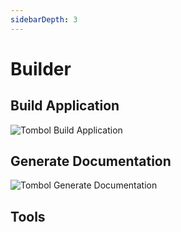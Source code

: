 ```yaml
---
sidebarDepth: 3
---
```


# Builder

## Build Application

![Tombol Build Application](/images/btn-build-app.png)

## Generate Documentation

![Tombol Generate Documentation](/images/btn-gen-doc.png)

## Tools
